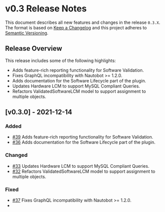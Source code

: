 # v0.3 Release Notes

This document describes all new features and changes in the release `0.3.X`. The format is based on [Keep a Changelog](https://keepachangelog.com/en/1.0.0/) and this project adheres to [Semantic Versioning](https://semver.org/spec/v2.0.0.html).

## Release Overview
This release includes some of the following highlights:
- Adds feature-rich reporting functionality for Software Validation.
- Fixes GraphQL incompatibility with Nautobot >= 1.2.0.
- Adds documentation for the Software Lifecycle part of the plugin.
- Updates Hardware LCM to support MySQL Compliant Queries.
- Refactors ValidatedSoftwareLCM model to support assignment to multiple objects.

## [v0.3.0] - 2021-12-14

### Added
- [#39](https://github.com/nautobot/nautobot-plugin-device-lifecycle-mgmt/issues/39) Adds feature-rich reporting functionality for Software Validation.
- [#36](https://github.com/nautobot/nautobot-plugin-device-lifecycle-mgmt/issues/36) Adds documentation for the Software Lifecycle part of the plugin.

### Changed
- [#33](https://github.com/nautobot/nautobot-plugin-device-lifecycle-mgmt/issues/33) Updates Hardware LCM to support MySQL Compliant Queries.
- [#32](https://github.com/nautobot/nautobot-plugin-device-lifecycle-mgmt/issues/32) Refactors ValidatedSoftwareLCM model to support assignment to multiple objects.

### Fixed
- [#37](https://github.com/nautobot/nautobot-plugin-device-lifecycle-mgmt/issues/37) Fixes GraphQL incompatibility with Nautobot >= 1.2.0.
- 


